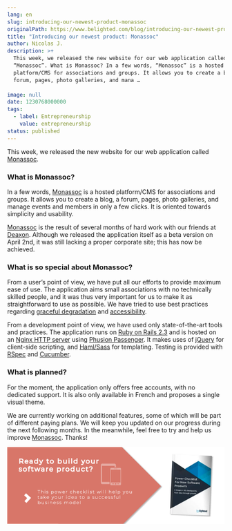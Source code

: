 ```yaml
---
lang: en
slug: introducing-our-newest-product-monassoc
originalPath: https://www.belighted.com/blog/introducing-our-newest-product-monassoc
title: "Introducing our newest product: Monassoc"
author: Nicolas J.
description: >+
  This week, we released the new website for our web application called
  “Monassoc”. What is Monassoc? In a few words, “Monassoc” is a hosted
  platform/CMS for associations and groups. It allows you to create a blog, a
  forum, pages, photo galleries, and mana …

image: null
date: 1230768000000
tags:
  - label: Entrepreneurship
    value: entrepreneurship
status: published
---
```

This week, we released the new website for our web application called [Monassoc](https://monassoc.com).

### What is Monassoc?

In a few words, [Monassoc](https://monassoc.com) is a hosted platform/CMS for associations and groups. It allows you to create a blog, a forum, pages, photo galleries, and manage events and members in only a few clicks. It is oriented towards simplicity and usability.

[Monassoc](https://monassoc.com) is the result of several months of hard work with our friends at [Deaxon](https://deaxon.com). Although we released the application itself as a beta version on April 2nd, it was still lacking a proper corporate site; this has now be achieved.

### What is so special about Monassoc?

From a user’s point of view, we have put all our efforts to provide maximum ease of use. The application aims small associations with no technically skilled people, and it was thus very important for us to make it as straightforward to use as possible. We have tried to use best practices regarding [graceful degradation](https://en.wikipedia.org/wiki/Graceful_degradation) and [accessibility](https://en.wikipedia.org/wiki/Accessibility).

From a development point of view, we have used only state-of-the-art tools and practices. The application runs on [Ruby on Rails 2.3](https://rubyonrails.org) and is hosted on an [Nginx HTTP server](https://nginx.net/) using [Phusion Passenger](https://www.modrails.com/). It makes uses of [jQuery](https://jquery.com/) for client-side scripting, and [Haml/Sass](https://haml.hamptoncatlin.com/) for templating. Testing is provided with [RSpec](https://rspec.info/) and [Cucumber](https://cukes.info/).

### What is planned?

For the moment, the application only offers free accounts, with no dedicated support. It is also only available in French and proposes a single visual theme.

We are currently working on additional features, some of which will be part of different paying plans. We will keep you updated on our progress during the next following months. In the meanwhile, feel free to try and help us improve [Monassoc](https://monassoc.com). Thanks!  
  
[![New Call-to-action](/content/images/legacy/UPTtKvQU_5rjKfQJ1Qjwk.png)](https://cta-redirect.hubspot.com/cta/redirect/1684659/fb3606cc-cc1b-47d0-ae85-2c9f69837fe2)